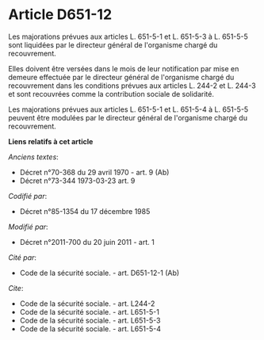 # Article D651-12

Les majorations prévues aux articles L. 651-5-1 et L. 651-5-3 à L. 651-5-5 sont liquidées par le directeur général de
l'organisme chargé du recouvrement. 

Elles doivent être versées dans le mois de leur notification par mise en demeure effectuée par le directeur général de
l'organisme chargé du recouvrement dans les conditions prévues aux articles L. 244-2 et L. 244-3 et sont recouvrées comme la
contribution sociale de solidarité. 

Les majorations prévues aux articles L. 651-5-1 et L. 651-5-4 à L. 651-5-5 peuvent être modulées par le directeur général de
l'organisme chargé du recouvrement.

**Liens relatifs à cet article**

_Anciens textes_:

  - Décret n°70-368 du 29 avril 1970 - art. 9 (Ab)
  - Décret n°73-344 1973-03-23 art. 9

_Codifié par_:

  - Décret n°85-1354 du 17 décembre 1985

_Modifié par_:

  - Décret n°2011-700 du 20 juin 2011 - art. 1

_Cité par_:

  - Code de la sécurité sociale. - art. D651-12-1 (Ab)

_Cite_:

  - Code de la sécurité sociale. - art. L244-2
  - Code de la sécurité sociale. - art. L651-5-1
  - Code de la sécurité sociale. - art. L651-5-3
  - Code de la sécurité sociale. - art. L651-5-4
